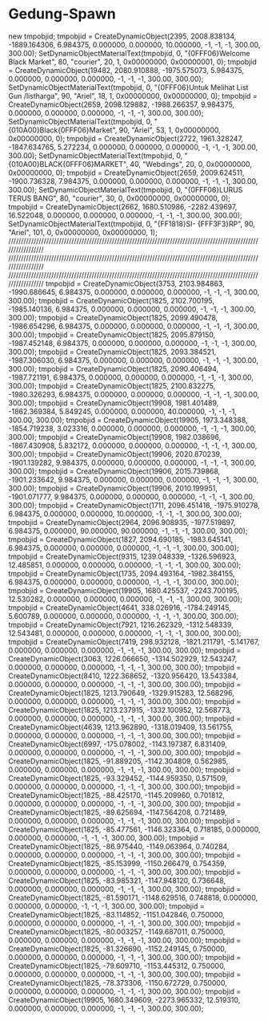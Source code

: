 # Gedung-Spawn
new tmpobjid; tmpobjid = CreateDynamicObject(2395, 2008.838134, -1889.164306, 6.984375, 0.000000, 0.000000, 10.000000, -1, -1, -1, 300.00, 300.00);  SetDynamicObjectMaterialText(tmpobjid, 0, "{0FFF06}Welcome Black Market", 80, "courier", 20, 1, 0x00000000, 0x00000001, 0); tmpobjid = CreateDynamicObject(19482, 2080.910888, -1975.575073, 5.984375, 0.000000, 0.000000, 0.000000, -1, -1, -1, 300.00, 300.00);  SetDynamicObjectMaterialText(tmpobjid, 0, "{0FFF06}Untuk Melihat List Gun /listharga", 90, "Ariel", 18, 1, 0x00000000, 0x00000000, 0); tmpobjid = CreateDynamicObject(2659, 2098.129882, -1988.266357, 9.984375, 0.000000, 0.000000, 0.000000, -1, -1, -1, 300.00, 300.00);  SetDynamicObjectMaterialText(tmpobjid, 0, "{010A00}Black{0FFF06}Market", 90, "Ariel", 53, 1, 0x00000000, 0x00000000, 0); tmpobjid = CreateDynamicObject(2722, 1961.328247, -1847.634765, 5.272234, 0.000000, 0.000000, 0.000000, -1, -1, -1, 300.00, 300.00);  SetDynamicObjectMaterialText(tmpobjid, 0, "{010A00}BLACK{0FFF06}MARKET", 40, "Webdings", 20, 0, 0x00000000, 0x00000000, 0); tmpobjid = CreateDynamicObject(2659, 2009.624511, -1900.736328, 7.984375, 0.000000, 0.000000, 0.000000, -1, -1, -1, 300.00, 300.00);  SetDynamicObjectMaterialText(tmpobjid, 0, "{0FFF06}LURUS TERUS BANG", 80, "courier", 30, 0, 0x00000000, 0x00000000, 0); tmpobjid = CreateDynamicObject(2662, 1680.510986, -2282.439697, 16.522048, 0.000000, 0.000000, 0.000000, -1, -1, -1, 300.00, 300.00);  SetDynamicObjectMaterialText(tmpobjid, 0, "{FF1818}SI- {FFF3F3}RP", 90, "Ariel", 101, 0, 0x00000000, 0x00000000, 1); ///////////////////////////////////////////////////////////////////////////////////////////////////////////////// ///////////////////////////////////////////////////////////////////////////////////////////////////////////////// ///////////////////////////////////////////////////////////////////////////////////////////////////////////////// tmpobjid = CreateDynamicObject(3753, 2103.984863, -1990.686645, 6.984375, 0.000000, 0.000000, 0.000000, -1, -1, -1, 300.00, 300.00);  tmpobjid = CreateDynamicObject(1825, 2102.700195, -1985.140136, 6.984375, 0.000000, 0.000000, 0.000000, -1, -1, -1, 300.00, 300.00);  tmpobjid = CreateDynamicObject(1825, 2099.490478, -1986.654296, 6.984375, 0.000000, 0.000000, 0.000000, -1, -1, -1, 300.00, 300.00);  tmpobjid = CreateDynamicObject(1825, 2095.879150, -1987.452148, 6.984375, 0.000000, 0.000000, 0.000000, -1, -1, -1, 300.00, 300.00);  tmpobjid = CreateDynamicObject(1825, 2093.384521, -1987.306030, 6.984375, 0.000000, 0.000000, 0.000000, -1, -1, -1, 300.00, 300.00);  tmpobjid = CreateDynamicObject(1825, 2090.406494, -1987.721191, 6.984375, 0.000000, 0.000000, 0.000000, -1, -1, -1, 300.00, 300.00);  tmpobjid = CreateDynamicObject(1825, 2100.832275, -1980.326293, 6.984375, 0.000000, 0.000000, 0.000000, -1, -1, -1, 300.00, 300.00);  tmpobjid = CreateDynamicObject(19908, 1981.401489, -1862.369384, 5.849245, 0.000000, 0.000000, 40.000000, -1, -1, -1, 300.00, 300.00);  tmpobjid = CreateDynamicObject(19905, 1973.348388, -1854.719238, 3.023316, 0.000000, 0.000000, 0.000000, -1, -1, -1, 300.00, 300.00);  tmpobjid = CreateDynamicObject(19908, 1982.038696, -1867.430908, 5.832172, 0.000000, 0.000000, 0.000000, -1, -1, -1, 300.00, 300.00);  tmpobjid = CreateDynamicObject(19906, 2020.870239, -1901.139282, 9.984375, 0.000000, 0.000000, 0.000000, -1, -1, -1, 300.00, 300.00);  tmpobjid = CreateDynamicObject(19906, 2015.739868, -1901.233642, 9.984375, 0.000000, 0.000000, 0.000000, -1, -1, -1, 300.00, 300.00);  tmpobjid = CreateDynamicObject(19906, 2010.199951, -1901.071777, 9.984375, 0.000000, 0.000000, 0.000000, -1, -1, -1, 300.00, 300.00);  tmpobjid = CreateDynamicObject(1711, 2096.451416, -1975.910278, 6.984375, 0.000000, 0.000000, 10.000000, -1, -1, -1, 300.00, 300.00);  tmpobjid = CreateDynamicObject(2964, 2096.908935, -1977.519897, 6.984375, 0.000000, 90.000000, 90.000000, -1, -1, -1, 300.00, 300.00);  tmpobjid = CreateDynamicObject(1827, 2094.690185, -1983.645141, 6.984375, 0.000000, 0.000000, 0.000000, -1, -1, -1, 300.00, 300.00);  tmpobjid = CreateDynamicObject(9315, 1239.048339, -1326.596923, 12.485851, 0.000000, 0.000000, 0.000000, -1, -1, -1, 300.00, 300.00);  tmpobjid = CreateDynamicObject(1735, 2094.493164, -1982.384155, 6.984375, 0.000000, 0.000000, 0.000000, -1, -1, -1, 300.00, 300.00);  tmpobjid = CreateDynamicObject(19905, 1680.425537, -2243.700195, 12.530282, 0.000000, 0.000000, 0.000000, -1, -1, -1, 300.00, 300.00);  tmpobjid = CreateDynamicObject(4641, 338.026916, -1784.249145, 5.600789, 0.000000, 0.000000, 0.000000, -1, -1, -1, 300.00, 300.00);  tmpobjid = CreateDynamicObject(7921, 1216.262329, -1312.548339, 12.543481, 0.000000, 0.000000, 0.000000, -1, -1, -1, 300.00, 300.00);  tmpobjid = CreateDynamicObject(7419, 298.932128, -1821.211791, -5.141767, 0.000000, 0.000000, 0.000000, -1, -1, -1, 300.00, 300.00);  tmpobjid = CreateDynamicObject(3063, 1226.066650, -1314.502929, 12.543247, 0.000000, 0.000000, 0.000000, -1, -1, -1, 300.00, 300.00);  tmpobjid = CreateDynamicObject(8410, 1222.368652, -1320.956420, 13.543384, 0.000000, 0.000000, 0.000000, -1, -1, -1, 300.00, 300.00);  tmpobjid = CreateDynamicObject(1825, 1213.790649, -1329.915283, 12.568296, 0.000000, 0.000000, 0.000000, -1, -1, -1, 300.00, 300.00);  tmpobjid = CreateDynamicObject(1825, 1213.237915, -1332.100952, 12.568773, 0.000000, 0.000000, 0.000000, -1, -1, -1, 300.00, 300.00);  tmpobjid = CreateDynamicObject(4639, 1213.962890, -1318.019409, 13.561755, 0.000000, 0.000000, 0.000000, -1, -1, -1, 300.00, 300.00);  tmpobjid = CreateDynamicObject(6997, -175.078002, -1143.197387, 6.831409, 0.000000, 0.000000, 0.000000, -1, -1, -1, 300.00, 300.00);  tmpobjid = CreateDynamicObject(1825, -91.889205, -1142.304809, 0.562985, 0.000000, 0.000000, 0.000000, -1, -1, -1, 300.00, 300.00);  tmpobjid = CreateDynamicObject(1825, -93.329452, -1144.959350, 0.571509, 0.000000, 0.000000, 0.000000, -1, -1, -1, 300.00, 300.00);  tmpobjid = CreateDynamicObject(1825, -88.425170, -1145.209960, 0.701812, 0.000000, 0.000000, 0.000000, -1, -1, -1, 300.00, 300.00);  tmpobjid = CreateDynamicObject(1825, -89.625694, -1147.564208, 0.721489, 0.000000, 0.000000, 0.000000, -1, -1, -1, 300.00, 300.00);  tmpobjid = CreateDynamicObject(1825, -85.477561, -1146.323364, 0.718185, 0.000000, 0.000000, 0.000000, -1, -1, -1, 300.00, 300.00);  tmpobjid = CreateDynamicObject(1825, -86.975440, -1149.063964, 0.740284, 0.000000, 0.000000, 0.000000, -1, -1, -1, 300.00, 300.00);  tmpobjid = CreateDynamicObject(1825, -85.153999, -1150.266479, 0.754359, 0.000000, 0.000000, 0.000000, -1, -1, -1, 300.00, 300.00);  tmpobjid = CreateDynamicObject(1825, -83.985321, -1147.948120, 0.736648, 0.000000, 0.000000, 0.000000, -1, -1, -1, 300.00, 300.00);  tmpobjid = CreateDynamicObject(1825, -81.590171, -1148.629516, 0.748818, 0.000000, 0.000000, 0.000000, -1, -1, -1, 300.00, 300.00);  tmpobjid = CreateDynamicObject(1825, -83.114852, -1151.042846, 0.750000, 0.000000, 0.000000, 0.000000, -1, -1, -1, 300.00, 300.00);  tmpobjid = CreateDynamicObject(1825, -80.003257, -1149.687011, 0.750000, 0.000000, 0.000000, 0.000000, -1, -1, -1, 300.00, 300.00);  tmpobjid = CreateDynamicObject(1825, -81.326690, -1152.249145, 0.750000, 0.000000, 0.000000, 0.000000, -1, -1, -1, 300.00, 300.00);  tmpobjid = CreateDynamicObject(1825, -79.609710, -1153.445312, 0.750000, 0.000000, 0.000000, 0.000000, -1, -1, -1, 300.00, 300.00);  tmpobjid = CreateDynamicObject(1825, -78.373306, -1150.672729, 0.750000, 0.000000, 0.000000, 0.000000, -1, -1, -1, 300.00, 300.00);  tmpobjid = CreateDynamicObject(19905, 1680.349609, -2273.965332, 12.519310, 0.000000, 0.000000, 0.000000, -1, -1, -1, 300.00, 300.00); 
